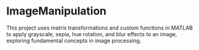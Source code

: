 # ImageManipulation
This project uses matrix transformations and custom functions in MATLAB to apply grayscale, sepia, hue rotation, and blur effects to an image, exploring fundamental concepts in image processing.
